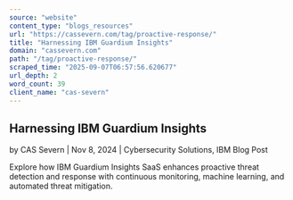 ```yaml
---
source: "website"
content_type: "blogs_resources"
url: "https://cassevern.com/tag/proactive-response/"
title: "Harnessing IBM Guardium Insights"
domain: "cassevern.com"
path: "/tag/proactive-response/"
scraped_time: "2025-09-07T06:57:56.620677"
url_depth: 2
word_count: 39
client_name: "cas-severn"
---
```


## Harnessing IBM Guardium Insights

by CAS Severn | Nov 8, 2024 | Cybersecurity Solutions, IBM Blog Post

Explore how IBM Guardium Insights SaaS enhances proactive threat detection and response with continuous monitoring, machine learning, and automated threat mitigation.